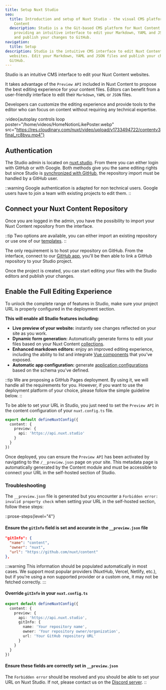 ```yaml
---
title: Setup Nuxt Studio
seo:
  title: Introduction and setup of Nuxt Studio - the visual CMS platform of Nuxt
    Content
  description: Studio is a the Git-based CMS platform for Nuxt Content websites,
    providing an intuitive interface to edit your Markdown, YAML and JSON files
    and publish your changes to GitHub.
navigation:
  title: Setup
description: Studio is the intuitive CMS interface to edit Nuxt Content
  websites. Edit your Markdown, YAML and JSON files and publish your changes to
  GitHub.
---
```


Studio is an intuitive CMS interface to edit your Nuxt Content websites.

It takes advantage of the `Preview API` included in Nuxt Content to propose the best editing experience for your content files. Editors can benefit from a user-friendly interface to edit their `Markdown`, `YAML` or `JSON` files.

Developers can customize the editing experience and provide tools to the editor who can focus on content without requiring any technical expertise.

:video{autoplay controls loop poster="/home/videos/HomeNotionLikePoster.webp" src="https://res.cloudinary.com/nuxt/video/upload/v1733494722/contentv3final_rc8bvu.mp4"}

## Authentication

The Studio admin is located on [nuxt.studio](https://nuxt.studio). From there you can either login with GitHub or with Google. Both methods give you the same editing rights but since Studio is [synchronized with GitHub](/docs/studio/github), the repository import must be handled by a GitHub user.

::warning
Google authentication is adapted for non technical users. Google users have to join a team with existing projects to edit them.
::

## Connect your Nuxt Content Repository

Once you are logged in the admin, you have the possibility to import your Nuxt Content repository from the interface.

::tip
Two options are available, you can either import an existing repository or use one of our [templates](/templates).
::

The only requirement is to host your repository on GitHub. From the interface, connect to our [GitHub app](/docs/studio/github), you'll be then able to link a GitHub repository to your Studio project.

Once the project is created, you can start editing your files with the Studio editors and publish your changes.

## **Enable the Full Editing Experience**

To unlock the complete range of features in Studio, make sure your project URL is properly configured in the deployment section.

**This will enable all Studio features including:**

- **Live preview of your website:** instantly see changes reflected on your site as you work.
- **Dynamic form generation:** Automatically generate forms to edit your files based on your Nuxt Content [collections](/docs/collections/define).
- **Enhanced markdown editors:** enjoy an improved editing experience, including the ability to list and integrate [Vue components](/docs/studio/content#vue-components) that you’ve exposed.
- **Automatic app configuration:** generate [application configurations](/docs/studio/config) based on the schema you’ve defined.

::tip
We are proposing a GitHub Pages deployment. By using it, we will handle all the requirements for you. However, if you want to use the deployment platform of your choice, please follow the simple guideline below.
::

To be able to set your URL in Studio, you just need to set the `Preview API` in the content configuration of your `nuxt.config.ts` file.

```ts [nuxt.config.ts]
export default defineNuxtConfig({
  content: {
    preview: {
      api: 'https://api.nuxt.studio'
    }
  }
})
```

Once deployed, you can ensure the `Preview API` has been activated by navigating to the `/__preview.json` page on your site. This metadata page is automatically generated by the Content module and must be accessible to connect your URL in the self-hosted section of Studio.

### Troubleshooting

The `__preview.json` file is generated but you encounter a `Forbidden error: invalid property check` when setting your URL in the self-hosted section, follow these steps:

::prose-steps{level="4"}

#### Ensure the `gitInfo` field is set and accurate in the `__preview.json` file

```json [https://your-website.com/__preview.json]
"gitInfo": {
  "name": "content",
  "owner": "nuxt",
  "url": "https://github.com/nuxt/content"
},
```

  :::warning
  This information should be populated automatically in most cases. We support most popular providers (NuxtHub, Vercel, Netlify, etc.), but if you're using a non supported provider or a custom one, it may not be fetched correctly.
  :::

<!-- markdownlint-disable-next-line -->

#### Override `gitInfo` in your `nuxt.config.ts`

```ts [nuxt.config.ts]
export default defineNuxtConfig({
  content: {
    preview: {
      api: 'https://api.nuxt.studio',
      gitInfo: {
        name: 'Your repository name',
        owner: 'Your repository owner/organization',
        url: 'Your GitHub repository URL'
      }
    }
  }
})
```

<!-- markdownlint-disable-next-line -->

#### Ensure these fields are correctly set in `__preview.json`

The `Forbidden error` should be resolved and you should be able to set your URL on Nuxt Studio. If not, please contact us on the [Discord server](https://discord.gg/sBXDm6e8SP).
::
